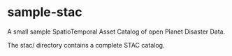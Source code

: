 # sample-stac
A small sample SpatioTemporal Asset Catalog of open Planet Disaster Data. 

The stac/ directory contains a complete STAC catalog.
